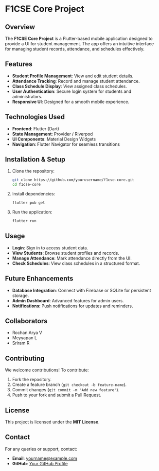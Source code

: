 # F1CSE Core Project

## Overview
The **F1CSE Core Project** is a Flutter-based mobile application designed to provide a UI for student management. The app offers an intuitive interface for managing student records, attendance, and schedules effectively.

## Features
- **Student Profile Management**: View and edit student details.
- **Attendance Tracking**: Record and manage student attendance.
- **Class Schedule Display**: View assigned class schedules.
- **User Authentication**: Secure login system for students and administrators.
- **Responsive UI**: Designed for a smooth mobile experience.

## Technologies Used
- **Frontend**: Flutter (Dart)
- **State Management**: Provider / Riverpod
- **UI Components**: Material Design Widgets
- **Navigation**: Flutter Navigator for seamless transitions

## Installation & Setup
1. Clone the repository:
   ```sh
   git clone https://github.com/yourusername/f1cse-core.git
   cd f1cse-core
   ```
2. Install dependencies:
   ```sh
   flutter pub get
   ```
3. Run the application:
   ```sh
   flutter run
   ```

## Usage
- **Login**: Sign in to access student data.
- **View Students**: Browse student profiles and records.
- **Manage Attendance**: Mark attendance directly from the UI.
- **Check Schedules**: View class schedules in a structured format.

## Future Enhancements
- **Database Integration**: Connect with Firebase or SQLite for persistent storage.
- **Admin Dashboard**: Advanced features for admin users.
- **Notifications**: Push notifications for updates and reminders.

## Collaborators
- Rochan Arya V
- Meyyapan L
- Sriram R

## Contributing
We welcome contributions! To contribute:
1. Fork the repository.
2. Create a feature branch (`git checkout -b feature-name`).
3. Commit changes (`git commit -m "Add new feature"`).
4. Push to your fork and submit a Pull Request.

## License
This project is licensed under the **MIT License**.

## Contact
For any queries or support, contact:
- **Email**: yourname@example.com
- **GitHub**: [Your GitHub Profile](https://github.com/yourusername)

